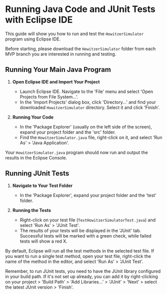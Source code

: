 # Running Java Code and JUnit Tests with Eclipse IDE

This guide will show you how to run and test the `HowitzerSimulator` program using Eclipse IDE. 

Before starting, please download the `HowitzerSimulator` folder from each MVP branch you are interested in running and testing.

## Running Your Main Java Program

1. **Open Eclipse IDE and Import Your Project**
    - Launch Eclipse IDE. Navigate to the 'File' menu and select 'Open Projects from File System...'.
    - In the 'Import Projects' dialog box, click 'Directory...' and find your downloaded `HowitzerSimulator` directory. Select it and click 'Finish'.

2. **Running Your Code**
    - In the 'Package Explorer' (usually on the left side of the screen), expand your project folder and the 'src' folder. 
    - Find the `HowitzerSimulator.java` file, right-click on it, and select 'Run As' > 'Java Application'.

Your `HowitzerSimulator.java` program should now run and output the results in the Eclipse Console.

## Running JUnit Tests

1. **Navigate to Your Test Folder**
    - In the 'Package Explorer', expand your project folder and the 'test' folder.

2. **Running the Tests**
    - Right-click on your test file (`TestHowitzerSimulatorTest.java`) and select 'Run As' > 'JUnit Test'.
    - The results of your tests will be displayed in the 'JUnit' tab. Successful tests will be marked with a green check, while failed tests will show a red X.

By default, Eclipse will run all the test methods in the selected test file. If you want to run a single test method, open your test file, right-click the name of the method in the editor, and select 'Run As' > 'JUnit Test'.

Remember, to run JUnit tests, you need to have the JUnit library configured in your build path. If it's not set up already, you can add it by right-clicking on your project > 'Build Path' > 'Add Libraries...' > 'JUnit' > 'Next' > select the latest JUnit version > 'Finish'.
